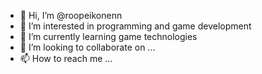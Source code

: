 - 👋 Hi, I’m @roopeikonenn
- 👀 I’m interested in programming and game development
- 🌱 I’m currently learning game technologies
- 💞️ I’m looking to collaborate on ...
- 📫 How to reach me ...

<!---
roopeikonenn/roopeikonenn is a ✨ special ✨ repository because its `README.md` (this file) appears on your GitHub profile.
You can click the Preview link to take a look at your changes.
--->
